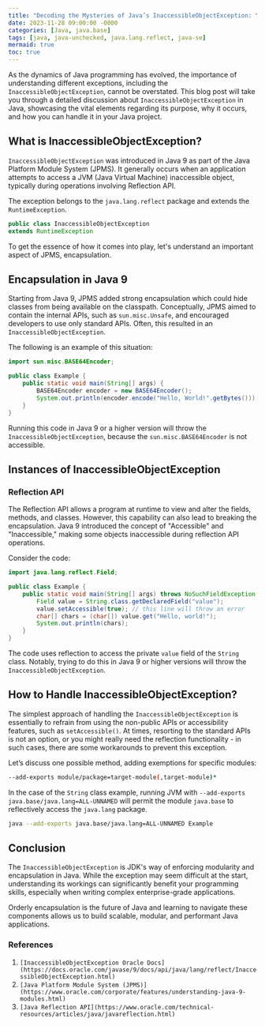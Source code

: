 ```yaml
---
title: "Decoding the Mysteries of Java’s InaccessibleObjectException: Your In-Depth Guide"
date: 2023-11-28 09:00:00 -0000
categories: [Java, java.base]
tags: [java, java-unchecked, java.lang.reflect, java-se]
mermaid: true
toc: true
---
```



As the dynamics of Java programming has evolved, the importance of understanding different exceptions, including the `InaccessibleObjectException`, cannot be overstated. This blog post will take you through a detailed discussion about `InaccessibleObjectException` in Java, showcasing the vital elements regarding its purpose, why it occurs, and how you can handle it in your Java project.

## What is InaccessibleObjectException?

`InaccessibleObjectException` was introduced in Java 9 as part of the Java Platform Module System (JPMS). It generally occurs when an application attempts to access a JVM (Java Virtual Machine) inaccessible object, typically during operations involving Reflection API.

The exception belongs to the `java.lang.reflect` package and extends the `RuntimeException`.

```java
public class InaccessibleObjectException
extends RuntimeException
```

To get the essence of how it comes into play, let's understand an important aspect of JPMS, encapsulation.

## Encapsulation in Java 9

Starting from Java 9, JPMS added strong encapsulation which could hide classes from being available on the classpath. Conceptually, JPMS aimed to contain the internal APIs, such as `sun.misc.Unsafe`, and encouraged developers to use only standard APIs. Often, this resulted in an `InaccessibleObjectException`.

The following is an example of this situation:

```java
import sun.misc.BASE64Encoder;

public class Example {
    public static void main(String[] args) {
        BASE64Encoder encoder = new BASE64Encoder();
        System.out.println(encoder.encode("Hello, World!".getBytes()));
    }
}
```

Running this code in Java 9 or a higher version will throw the `InaccessibleObjectException`, because the `sun.misc.BASE64Encoder` is not accessible.

## Instances of InaccessibleObjectException

### Reflection API

The Reflection API allows a program at runtime to view and alter the fields, methods, and classes. However, this capability can also lead to breaking the encapsulation. Java 9 introduced the concept of "Accessible" and "Inaccessible," making some objects inaccessible during reflection API operations.

Consider the code:

```java
import java.lang.reflect.Field;

public class Example {
    public static void main(String[] args) throws NoSuchFieldException, IllegalAccessException {
        Field value = String.class.getDeclaredField("value");
        value.setAccessible(true); // this line will throw an error
        char[] chars = (char[]) value.get("Hello, world!");
        System.out.println(chars);
    }
}
```
The code uses reflection to access the private `value` field of the `String` class. Notably, trying to do this in Java 9 or higher versions will throw the `InaccessibleObjectException`.

## How to Handle InaccessibleObjectException?

The simplest approach of handling the `InaccessibleObjectException` is essentially to refrain from using the non-public APIs or accessibility features, such as `setAccessible()`. At times, resorting to the standard APIs is not an option, or you might really need the reflection functionality - in such cases, there are some workarounds to prevent this exception.

Let’s discuss one possible method, adding exemptions for specific modules:

```bash
--add-exports module/package=target-module(,target-module)*
```

In the case of the `String` class example, running JVM with `--add-exports java.base/java.lang=ALL-UNNAMED` will permit the module `java.base` to reflectively access the `java.lang` package.

```bash
java --add-exports java.base/java.lang=ALL-UNNAMED Example
```

## Conclusion

The `InaccessibleObjectException` is JDK's way of enforcing modularity and encapsulation in Java. While the exception may seem difficult at the start, understanding its workings can significantly benefit your programming skills, especially when writing complex enterprise-grade applications. 

Orderly encapsulation is the future of Java and learning to navigate these components allows us to build scalable, modular, and performant Java applications.

### References

1. `[InaccessibleObjectException Oracle Docs](https://docs.oracle.com/javase/9/docs/api/java/lang/reflect/InaccessibleObjectException.html)`
2. `[Java Platform Module System (JPMS)](https://www.oracle.com/corporate/features/understanding-java-9-modules.html)`
3. `[Java Reflection API](https://www.oracle.com/technical-resources/articles/java/javareflection.html)`